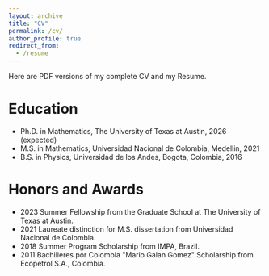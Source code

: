 ```yaml
---
layout: archive
title: "CV"
permalink: /cv/
author_profile: true
redirect_from:
  - /resume
---
```



Here are PDF versions of my complete CV and my Resume. 


Education
====
* Ph.D. in Mathematics, The University of Texas at Austin, 2026 (expected)
* M.S. in Mathematics, Universidad Nacional de Colombia, Medellin, 2021
* B.S. in Physics, Universidad de los Andes, Bogota, Colombia, 2016


Honors and Awards
====
* 2023 Summer Fellowship from the Graduate School at The University of Texas at Austin. 
* 2021 Laureate distinction for M.S. dissertation from Universidad Nacional de Colombia.
* 2018 Summer Program Scholarship from IMPA, Brazil.
* 2011 Bachilleres por Colombia "Mario Galan Gomez" Scholarship from Ecopetrol S.A., Colombia.

  
